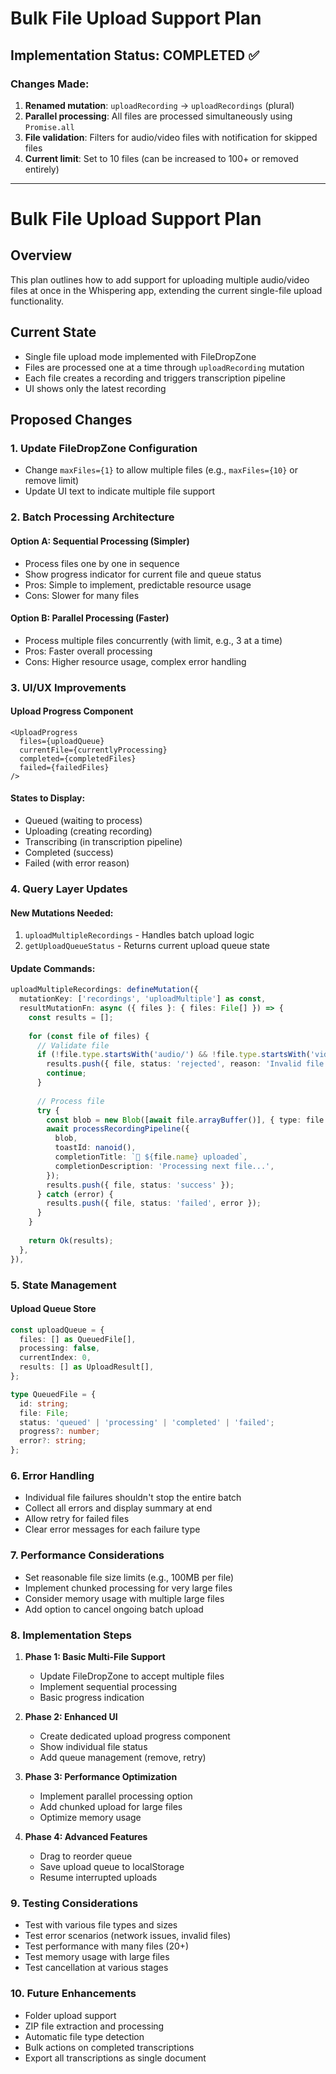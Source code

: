 # Bulk File Upload Support Plan

## Implementation Status: COMPLETED ✅

### Changes Made:
1. **Renamed mutation**: `uploadRecording` → `uploadRecordings` (plural)
2. **Parallel processing**: All files are processed simultaneously using `Promise.all`
3. **File validation**: Filters for audio/video files with notification for skipped files
4. **Current limit**: Set to 10 files (can be increased to 100+ or removed entirely)

---

# Bulk File Upload Support Plan

## Overview

This plan outlines how to add support for uploading multiple audio/video files at once in the Whispering app, extending the current single-file upload functionality.

## Current State

- Single file upload mode implemented with FileDropZone
- Files are processed one at a time through `uploadRecording` mutation
- Each file creates a recording and triggers transcription pipeline
- UI shows only the latest recording

## Proposed Changes

### 1. Update FileDropZone Configuration
- Change `maxFiles={1}` to allow multiple files (e.g., `maxFiles={10}` or remove limit)
- Update UI text to indicate multiple file support

### 2. Batch Processing Architecture

#### Option A: Sequential Processing (Simpler)
- Process files one by one in sequence
- Show progress indicator for current file and queue status
- Pros: Simple to implement, predictable resource usage
- Cons: Slower for many files

#### Option B: Parallel Processing (Faster)
- Process multiple files concurrently (with limit, e.g., 3 at a time)
- Pros: Faster overall processing
- Cons: Higher resource usage, complex error handling

### 3. UI/UX Improvements

#### Upload Progress Component
```svelte
<UploadProgress 
  files={uploadQueue}
  currentFile={currentlyProcessing}
  completed={completedFiles}
  failed={failedFiles}
/>
```

#### States to Display:
- Queued (waiting to process)
- Uploading (creating recording)
- Transcribing (in transcription pipeline)
- Completed (success)
- Failed (with error reason)

### 4. Query Layer Updates

#### New Mutations Needed:
1. `uploadMultipleRecordings` - Handles batch upload logic
2. `getUploadQueueStatus` - Returns current upload queue state

#### Update Commands:
```typescript
uploadMultipleRecordings: defineMutation({
  mutationKey: ['recordings', 'uploadMultiple'] as const,
  resultMutationFn: async ({ files }: { files: File[] }) => {
    const results = [];
    
    for (const file of files) {
      // Validate file
      if (!file.type.startsWith('audio/') && !file.type.startsWith('video/')) {
        results.push({ file, status: 'rejected', reason: 'Invalid file type' });
        continue;
      }
      
      // Process file
      try {
        const blob = new Blob([await file.arrayBuffer()], { type: file.type });
        await processRecordingPipeline({
          blob,
          toastId: nanoid(),
          completionTitle: `📁 ${file.name} uploaded`,
          completionDescription: 'Processing next file...',
        });
        results.push({ file, status: 'success' });
      } catch (error) {
        results.push({ file, status: 'failed', error });
      }
    }
    
    return Ok(results);
  },
}),
```

### 5. State Management

#### Upload Queue Store
```typescript
const uploadQueue = {
  files: [] as QueuedFile[],
  processing: false,
  currentIndex: 0,
  results: [] as UploadResult[],
};

type QueuedFile = {
  id: string;
  file: File;
  status: 'queued' | 'processing' | 'completed' | 'failed';
  progress?: number;
  error?: string;
};
```

### 6. Error Handling

- Individual file failures shouldn't stop the entire batch
- Collect all errors and display summary at end
- Allow retry for failed files
- Clear error messages for each failure type

### 7. Performance Considerations

- Set reasonable file size limits (e.g., 100MB per file)
- Implement chunked processing for very large files
- Consider memory usage with multiple large files
- Add option to cancel ongoing batch upload

### 8. Implementation Steps

1. **Phase 1: Basic Multi-File Support**
   - Update FileDropZone to accept multiple files
   - Implement sequential processing
   - Basic progress indication

2. **Phase 2: Enhanced UI**
   - Create dedicated upload progress component
   - Show individual file status
   - Add queue management (remove, retry)

3. **Phase 3: Performance Optimization**
   - Implement parallel processing option
   - Add chunked upload for large files
   - Optimize memory usage

4. **Phase 4: Advanced Features**
   - Drag to reorder queue
   - Save upload queue to localStorage
   - Resume interrupted uploads

### 9. Testing Considerations

- Test with various file types and sizes
- Test error scenarios (network issues, invalid files)
- Test performance with many files (20+)
- Test memory usage with large files
- Test cancellation at various stages

### 10. Future Enhancements

- Folder upload support
- ZIP file extraction and processing
- Automatic file type detection
- Bulk actions on completed transcriptions
- Export all transcriptions as single document